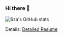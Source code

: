 ### Hi there 👋

![6za's GitHub stats](https://github-readme-stats.vercel.app/api?username=6za&show_icons=true&theme=tokyonight)

Details: [Detailed Resume](https://kaxios.github.io/)

